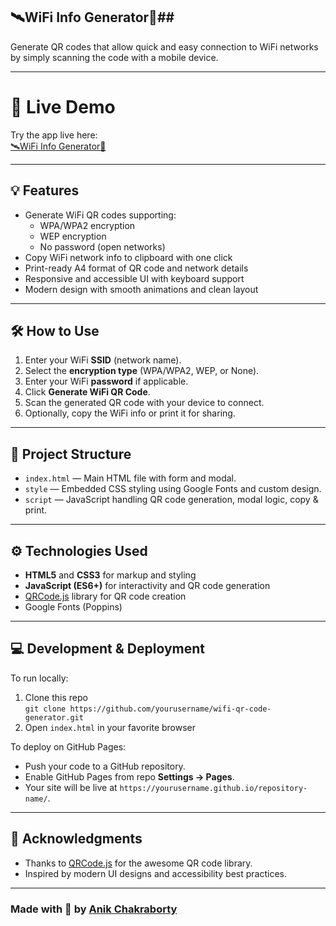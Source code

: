 ## 🛰️WiFi Info Generator📡##

Generate QR codes that allow quick and easy connection to WiFi networks by simply scanning the code with a mobile device.

---
# 🚀 Live Demo

Try the app live here:  
[🛰️WiFi Info Generator📡](https://anik16298.github.io/Fancy_WiFi_Card_Generator-Details_Hide_Mode/)

---

## 💡 Features

- Generate WiFi QR codes supporting:
  - WPA/WPA2 encryption
  - WEP encryption
  - No password (open networks)
- Copy WiFi network info to clipboard with one click
- Print-ready A4 format of QR code and network details
- Responsive and accessible UI with keyboard support
- Modern design with smooth animations and clean layout

---

## 🛠️ How to Use

1. Enter your WiFi **SSID** (network name).
2. Select the **encryption type** (WPA/WPA2, WEP, or None).
3. Enter your WiFi **password** if applicable.
4. Click **Generate WiFi QR Code**.
5. Scan the generated QR code with your device to connect.
6. Optionally, copy the WiFi info or print it for sharing.

---

## 📁 Project Structure

- `index.html` — Main HTML file with form and modal.
- `style` — Embedded CSS styling using Google Fonts and custom design.
- `script` — JavaScript handling QR code generation, modal logic, copy & print.

---

## ⚙️ Technologies Used

- **HTML5** and **CSS3** for markup and styling
- **JavaScript (ES6+)** for interactivity and QR code generation
- [QRCode.js](https://github.com/davidshimjs/qrcodejs) library for QR code creation
- Google Fonts (Poppins)

---

## 💻 Development & Deployment

To run locally:

1. Clone this repo  
   `git clone https://github.com/yourusername/wifi-qr-code-generator.git`
2. Open `index.html` in your favorite browser

To deploy on GitHub Pages:

- Push your code to a GitHub repository.
- Enable GitHub Pages from repo **Settings → Pages**.
- Your site will be live at `https://yourusername.github.io/repository-name/`.

---

## 🙏 Acknowledgments

- Thanks to [QRCode.js](https://github.com/davidshimjs/qrcodejs) for the awesome QR code library.
- Inspired by modern UI designs and accessibility best practices.

---

### Made with 💜 by [Anik Chakraborty](https://github.com/Anik16298)
